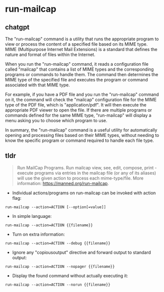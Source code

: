 # run-mailcap 
## chatgpt 
The "run-mailcap" command is a utility that runs the appropriate program to view or process the content of a specified file based on its MIME type. MIME (Multipurpose Internet Mail Extensions) is a standard that defines the nature and format of files within the Internet.

When you run the "run-mailcap" command, it reads a configuration file called "mailcap" that contains a list of MIME types and the corresponding programs or commands to handle them. The command then determines the MIME type of the specified file and executes the program or command associated with that MIME type.

For example, if you have a PDF file and you run the "run-mailcap" command on it, the command will check the "mailcap" configuration file for the MIME type of the PDF file, which is "application/pdf". It will then execute the appropriate PDF viewer to open the file. If there are multiple programs or commands defined for the same MIME type, "run-mailcap" will display a menu asking you to choose which program to use.

In summary, the "run-mailcap" command is a useful utility for automatically opening and processing files based on their MIME types, without needing to know the specific program or command required to handle each file type. 

## tldr 
 
> Run MailCap Programs.
> Run mailcap view, see, edit, compose, print - execute programs via entries in the mailcap file (or any of its aliases) will use the given action to process each mime-type/file.
> More information: <https://manned.org/run-mailcap>.

- Individual actions/programs on run-mailcap can be invoked with action flag:

`run-mailcap --action=ACTION [--option[=value]]`

- In simple language:

`run-mailcap --action=ACTION {{filename}}`

- Turn on extra information:

`run-mailcap --action=ACTION --debug {{filename}}`

- Ignore any "copiousoutput" directive and forward output to standard output:

`run-mailcap --action=ACTION --nopager {{filename}}`

- Display the found command without actually executing it:

`run-mailcap --action=ACTION --norun {{filename}}`
